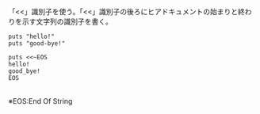 「<<」識別子を使う。「<<」識別子の後ろにヒアドキュメントの始まりと終わりを示す文字列の識別子を書く。<br>
```
puts "hello!"
puts "good-bye!"

puts <<~EOS
hello!
good_bye!
EOS
```
<br>
※EOS:End Of String
